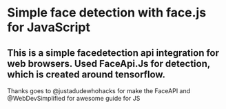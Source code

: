 # Simple face detection with face.js for JavaScript

## This is a simple facedetection api integration for web browsers. Used FaceApi.Js for detection, which is created around tensorflow.

Thanks goes to @justadudewhohacks for make the FaceAPI and @WebDevSimplified for awesome guide for JS
